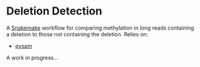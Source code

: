 # Deletion Detection

A [Snakemake](https://snakemake.readthedocs.io/en/stable/index.html) workflow for comparing methylation in long reads containing a deletion to those not containing the deletion. Relies on:
 * [pysam](https://pysam.readthedocs.io/en/latest/)

A work in progress...